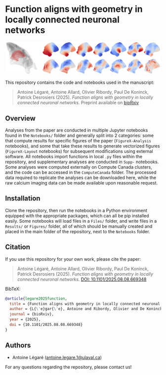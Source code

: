 # Function aligns with geometry in locally connected neuronal networks

![Image](github_cover.jpg)

This repository contains the code and notebooks used in the manuscript:

 
> Antoine Légaré, Antoine Allard, Olivier Ribordy, Paul De Koninck, Patrick Desrosiers (2025). *Function aligns with geometry in locally connected neuronal networks.* Preprint available on [bioRxiv](https://www.biorxiv.org/content/10.1101/2025.08.08.669348v1)


## Overview

Analyses from the paper are conducted in multiple Jupyter notebooks found in the `Notebooks/` folder and generally split into 2 categories: some that compute results for specific figures of the paper (`FigureX-Analysis` notebooks), and some that take these results to generate vectorized figures (`FigureX-Layout` notebooks) for subsequent modifications using external software. All notebooks import functions in local `.py` files within the repository, and supplementary analyses are conducted in `Supp-` notebooks. Some analyses were computed externally on Compute Canada clusters, and the code can be accessed in the `ComputeCanada` folder. The processed data required to replicate the analyses can be downloaded here, while the raw calcium imaging data can be made available upon reasonable request.

## Installation


Clone the repository, then run the notebooks in a Python environment equipped with the appropriate packages, which can all be pip installed easily. Some notebooks will load files in a `Files/` folder, and write files in a `Results/` or `Figures/` folder, all of which should be manually created and placed in the main folder of the repository, next to the `Notebooks` folder.

## Citation

If you use this repository for your own work, please cite the paper:

> Antoine Légaré, Antoine Allard, Olivier Ribordy, Paul De Koninck, Patrick Desrosiers (2025). *Function aligns with geometry in locally connected neuronal networks.* [DOI: 10.1101/2025.08.08.669348](https://doi.org/10.1101/2025.08.08.669348)

BibTeX:
```bibtex
@article{legare2025function,
  title = {Function aligns with geometry in locally connected neuronal networks},
  author = {L{\'e}gar{\'e}, Antoine and Ribordy, Olivier and De Koninck, Paul and Allard, Antoine and Desrosiers, Patrick},
  journal = {bioRxiv},
  year = {2025},
  doi = {10.1101/2025.08.08.669348}
}
```

## Authors

- Antoine Légaré (antoine.legare.1@ulaval.ca)

For any questions regarding the repository, please contact us!
